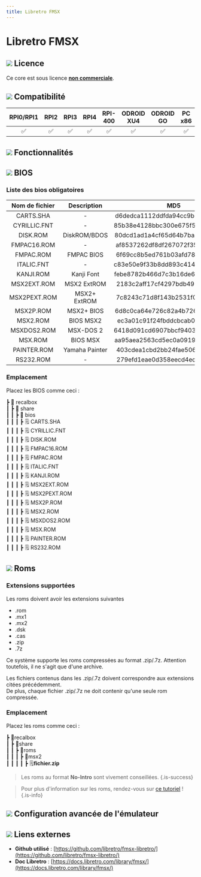 ```yaml
---
title: Libretro FMSX
---
```


# Libretro FMSX



## ![](/migration-images/emulateurs/ordinosaures/msx-2/gerald-g-parchment-background-or-border-5.svg) Licence

Ce core est sous licence [**non commerciale**](https://github.com/libretro/fmsx-libretro/blob/master/LICENSE).

## ![](/migration-images/emulateurs/ordinosaures/msx-2/compatibility.png) Compatibilité

| RPI0/RPI1 | RPI2 | RPI3 | RPI4 | RPI-400 | ODROID XU4 | ODROID GO | PC x86 | PC X86\_64 |
| :---: | :---: | :---: | :---: | :---: | :---: | :---: | :---: | :---: |
| ✅ | ✅ | ✅ | ✅ | ✅ | ✅ | ✅ | ✅ | ✅ |

## ![](/migration-images/emulateurs/ordinosaures/msx-2/cogwheel-145804_640.png) Fonctionnalités



## ![](/migration-images/emulateurs/ordinosaures/msx-2/tqfp32.svg) BIOS

### Liste des bios obligatoires

| **Nom de fichier** | Description | MD5 | Fourni |
| :---: | :---: | :---: | :---: |
| CARTS.SHA | - | d6dedca1112ddfda94cc9b2e426b818b | ✅ |
| CYRILLIC.FNT | - | 85b38e4128bbc300e675f55b278683a8 | ✅ |
| DISK.ROM | DiskROM/BDOS | 80dcd1ad1a4cf65d64b7ba10504e8190 | ✅ |
| FMPAC16.ROM | - | af8537262df8df267072f359399a7635 | ✅ |
| FMPAC.ROM | FMPAC BIOS | 6f69cc8b5ed761b03afd78000dfb0e19 | ✅ |
| ITALIC.FNT | - | c83e50e9f33b8dd893c414691822740d | ✅ |
| KANJI.ROM | Kanji Font | febe8782b466d7c3b16de6d104826b34 | ✅ |
| MSX2EXT.ROM | MSX2 ExtROM | 2183c2aff17cf4297bdb496de78c2e8a | ✅ |
| MSX2PEXT.ROM | MSX2+ ExtROM | 7c8243c71d8f143b2531f01afa6a05dc | ✅ |
| MSX2P.ROM | MSX2+ BIOS | 6d8c0ca64e726c82a4b726e9b01cdf1e | ✅ |
| MSX2.ROM | BIOS MSX2 | ec3a01c91f24fbddcbcab0ad301bc9ef | ✅ |
| MSXDOS2.ROM | MSX-DOS 2 | 6418d091cd6907bbcf940324339e43bb | ✅ |
| MSX.ROM | BIOS MSX | aa95aea2563cd5ec0a0919b44cc17d47 | ✅ |
| PAINTER.ROM | Yamaha Painter | 403cdea1cbd2bb24fae506941f8f655e | ✅ |
| RS232.ROM | - | 279efd1eae0d358eecd4edc7d9adedf3 | ✅ |

### Emplacement

Placez les BIOS comme ceci :

┣ 📁 recalbox  
┃ ┣ 📁 share  
┃ ┃ ┣ 📁 bios  
┃ ┃ ┃ ┣ 🗒 CARTS.SHA  
┃ ┃ ┃ ┣ 🗒 CYRILLIC.FNT  
┃ ┃ ┃ ┣ 🗒 DISK.ROM  
┃ ┃ ┃ ┣ 🗒 FMPAC16.ROM  
┃ ┃ ┃ ┣ 🗒 FMPAC.ROM  
┃ ┃ ┃ ┣ 🗒 ITALIC.FNT  
┃ ┃ ┃ ┣ 🗒 KANJI.ROM  
┃ ┃ ┃ ┣ 🗒 MSX2EXT.ROM  
┃ ┃ ┃ ┣ 🗒 MSX2PEXT.ROM  
┃ ┃ ┃ ┣ 🗒 MSX2P.ROM  
┃ ┃ ┃ ┣ 🗒 MSX2.ROM  
┃ ┃ ┃ ┣ 🗒 MSXDOS2.ROM  
┃ ┃ ┃ ┣ 🗒 MSX.ROM  
┃ ┃ ┃ ┣ 🗒 PAINTER.ROM  
┃ ┃ ┃ ┣ 🗒 RS232.ROM  

## ![](/migration-images/emulateurs/ordinosaures/msx-2/rom-30098_640.png) Roms

### **Extensions supportées**

Les roms doivent avoir les extensions suivantes 

* .rom
* .mx1
* .mx2
* .dsk
* .cas
* .zip
* .7z

Ce système supporte les roms compressées au format .zip/.7z. Attention toutefois, il ne s'agit que d'une archive.

Les fichiers contenus dans les .zip/.7z doivent correspondre aux extensions citées précédemment.  
De plus, chaque fichier .zip/.7z ne doit contenir qu'une seule rom compressée.

### **Emplacement**

Placez les roms comme ceci : 

┣ 📁recalbox  
┃ ┣ 📁share  
┃ ┃ ┣ 📁roms  
┃ ┃ ┃ ┣ 📁msx2  
┃ ┃ ┃ ┃ ┣ 🗒**fichier.zip**  


>Les roms au format **No-Intro** sont vivement conseillées.
{.is-success}


>Pour plus d'information sur les roms, rendez-vous sur [ce tutoriel](/fr/tutoriels/jeux/generalite/les-roms-et-les-isos) !
{.is-info}

## ![](/migration-images/emulateurs/ordinosaures/msx-2/hammer-28636_640.png) Configuration avancée de l'émulateur



## ![](/migration-images/emulateurs/ordinosaures/msx-2/kisspng-web-development-world-wide-web-computer-icons-webs-world-wide-web-icon-png-5ab05c24477216.4540070115215073642927.png) Liens externes

* **Github utilisé** : [https://github.com/libretro/fmsx-libretro/](https://github.com/libretro/fmsx-libretro/)
* **Doc Libretro** : [https://docs.libretro.com/library/fmsx/](https://docs.libretro.com/library/fmsx/)

